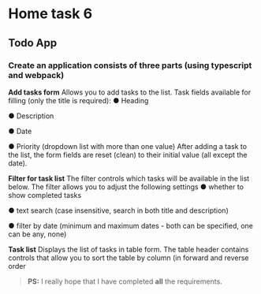 # Home task 6

## Todo App

### Create an application consists of three parts (using typescript and webpack)

**Add tasks form**
Allows you to add tasks to the list. Task fields available for filling (only
the title is required):
● Heading

● Description

● Date

● Priority (dropdown list with more than one value) After adding a
task to the list, the form fields are reset (clean) to their initial value
(all except the date).

**Filter for task list**
The filter controls which tasks will be available in the list below. The filter
allows you to adjust the following settings
● whether to show completed tasks

● text search (case insensitive, search in both title and description)

● filter by date (minimum and maximum dates - both can be
specified, one can be any, none)

**Task list**
Displays the list of tasks in table form. The table header contains
controls that allow you to sort the table by column (in forward and
reverse order

> **PS:** I really hope that I have completed **all** the requirements.
